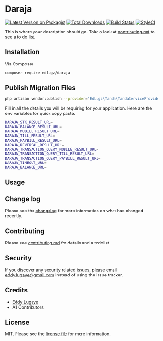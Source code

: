 # Daraja

[![Latest Version on Packagist][ico-version]][link-packagist]
[![Total Downloads][ico-downloads]][link-downloads]
[![Build Status][ico-travis]][link-travis]
[![StyleCI][ico-styleci]][link-styleci]

This is where your description should go. Take a look at [contributing.md](contributing.md) to see a to do list.

## Installation

Via Composer

```bash
composer require edlugz/daraja
```

## Publish Migration Files

```bash
php artisan vendor:publish --provider="EdLugz\Tanda\TandaServiceProvider" --tag="migrations"
```

Fill in all the details you will be requiring for your application. Here are the env variables for quick copy paste.

```bash
DARAJA_STK_RESULT_URL=
DARAJA_BALANCE_RESULT_URL=
DARAJA_MOBILE_RESULT_URL=
DARAJA_TILL_RESULT_URL=
DARAJA_PAYBILL_RESULT_URL=
DARAJA_REVERSAL_RESULT_URL=
DARAJA_TRANSACTION_QUERY_MOBILE_RESULT_URL=
DARAJA_TRANSACTION_QUERY_TILL_RESULT_URL=
DARAJA_TRANSACTION_QUERY_PAYBILL_RESULT_URL=
DARAJA_TIMEOUT_URL=
DARAJA_BALANCE_URL=
```

## Usage

## Change log

Please see the [changelog](changelog.md) for more information on what has changed recently.



## Contributing

Please see [contributing.md](contributing.md) for details and a todolist.

## Security

If you discover any security related issues, please email eddy.lugaye@gmail.com instead of using the issue tracker.

## Credits

- [Eddy Lugaye][link-author]
- [All Contributors][link-contributors]

## License

MIT. Please see the [license file](license.md) for more information.

[ico-version]: https://img.shields.io/packagist/v/edlugz/daraja.svg?style=flat-square
[ico-downloads]: https://img.shields.io/packagist/dt/edlugz/daraja.svg?style=flat-square
[ico-travis]: https://img.shields.io/travis/edlugz/daraja/master.svg?style=flat-square
[ico-styleci]: https://styleci.io/repos/12345678/shield

[link-packagist]: https://packagist.org/packages/edlugz/daraja
[link-downloads]: https://packagist.org/packages/edlugz/daraja
[link-travis]: https://travis-ci.org/edlugz/daraja
[link-styleci]: https://styleci.io/repos/12345678
[link-author]: https://github.com/edlugz
[link-contributors]: ../../contributors
